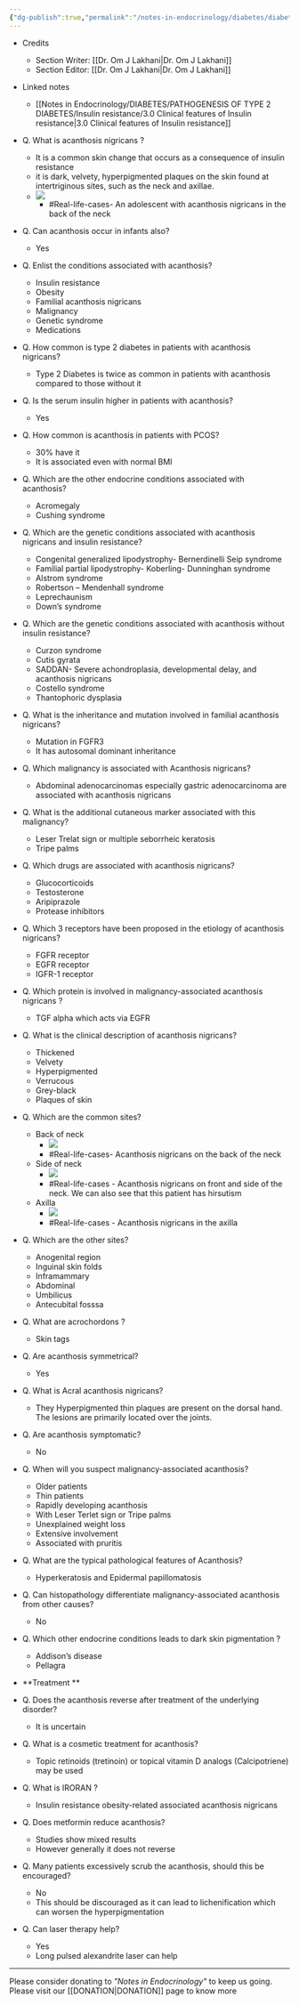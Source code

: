 ```yaml
---
{"dg-publish":true,"permalink":"/notes-in-endocrinology/diabetes/diabetes-and-dermatology/acanthosis-nigricans/"}
---
```


- Credits
    - Section Writer: [[Dr. Om J Lakhani\|Dr. Om J Lakhani]]
    - Section Editor: [[Dr. Om J Lakhani\|Dr. Om J Lakhani]]

- Linked notes
	- [[Notes in Endocrinology/DIABETES/PATHOGENESIS OF TYPE 2 DIABETES/Insulin resistance/3.0 Clinical features of Insulin resistance\|3.0 Clinical features of Insulin resistance]]


- Q. What is acanthosis nigricans ?
    - It is a common skin change that occurs as a consequence of insulin resistance
    - it is dark, velvety, hyperpigmented plaques on the skin found at intertriginous sites, such as the neck and axillae. 
    - ![](https://firebasestorage.googleapis.com/v0/b/firescript-577a2.appspot.com/o/imgs%2Fapp%2FMedical_learning%2FJiA0FMw98x.png?alt=media&token=d759c796-487a-4da9-b91a-7cd2430ae5de)
        - #Real-life-cases- An adolescent with acanthosis nigricans in the back of the neck


- Q. Can acanthosis occur in infants also?
    - Yes


- Q. Enlist the conditions associated with acanthosis?
    - Insulin resistance
    - Obesity
    - Familial acanthosis nigricans
    - Malignancy
    - Genetic syndrome
    - Medications


- Q. How common is type 2 diabetes in patients with acanthosis nigricans?
    - Type 2 Diabetes is twice as common in patients with acanthosis compared to those without it


- Q. Is the serum insulin higher in patients with acanthosis?
    - Yes


- Q. How common is acanthosis in patients with PCOS?
    - 30% have it
    - It is associated even with normal BMI


- Q. Which are the other endocrine conditions associated with acanthosis?
    - Acromegaly
    - Cushing syndrome


- Q. Which are the genetic conditions associated with acanthosis nigricans and insulin resistance?
    - Congenital generalized lipodystrophy- Bernerdinelli Seip syndrome
    - Familial partial lipodystrophy- Koberling- Dunninghan syndrome
    - Alstrom syndrome
    - Robertson – Mendenhall syndrome
    - Leprechaunism
    - Down’s syndrome


- Q. Which are the genetic conditions associated with acanthosis without insulin resistance?
    - Curzon syndrome
    - Cutis gyrata
    - SADDAN- Severe achondroplasia, developmental delay, and acanthosis nigricans
    - Costello syndrome
    - Thantophoric dysplasia


- Q. What is the inheritance and mutation involved in familial acanthosis nigricans?
    - Mutation in FGFR3
    - It has autosomal dominant inheritance


- Q. Which malignancy is associated with Acanthosis nigricans?
    - Abdominal adenocarcinomas especially gastric adenocarcinoma are associated with acanthosis nigricans


- Q. What is the additional cutaneous marker associated with this malignancy?
    - Leser Trelat sign or multiple seborrheic keratosis
    - Tripe palms


- Q. Which drugs are associated with acanthosis nigricans?
    - Glucocorticoids
    - Testosterone
    - Aripiprazole
    - Protease inhibitors


- Q. Which 3 receptors have been proposed in the etiology of acanthosis nigricans?
    - FGFR receptor
    - EGFR receptor
    - IGFR-1 receptor


- Q. Which protein is involved in malignancy-associated acanthosis nigricans ?
    - TGF alpha which acts via EGFR


- Q. What is the clinical description of acanthosis nigricans?
    - Thickened
    - Velvety
    - Hyperpigmented
    - Verrucous
    - Grey-black
    - Plaques of skin


- Q. Which are the common sites?
    - Back of neck
        - ![](https://firebasestorage.googleapis.com/v0/b/firescript-577a2.appspot.com/o/imgs%2Fapp%2FMedical_learning%2FZdcWlhAJLz.png?alt=media&token=2e0bae49-6f92-4080-a7cf-abca6a548b15)
        - #Real-life-cases- Acanthosis nigricans on the back of the neck
    - Side of neck
        - ![](https://firebasestorage.googleapis.com/v0/b/firescript-577a2.appspot.com/o/imgs%2Fapp%2FMedical_learning%2FfdkYdd3ptO.png?alt=media&token=7fa13506-57c2-4020-ae54-510949ca9767)
        - #Real-life-cases - Acanthosis nigricans on front and side of the neck. We can also see that this patient has hirsutism
    - Axilla
        - ![](https://firebasestorage.googleapis.com/v0/b/firescript-577a2.appspot.com/o/imgs%2Fapp%2FMedical_learning%2FjxgR1PRdyp.png?alt=media&token=a4c0ee0d-2f0d-4283-be41-f2d0a0dd0c71)
        - #Real-life-cases - Acanthosis nigricans in the axilla


- Q. Which are the other sites?
    - Anogenital region
    - Inguinal skin folds
    - Inframammary
    - Abdominal
    - Umbilicus
    - Antecubital fosssa


- Q. What are acrochordons ?
    - Skin tags


- Q. Are acanthosis symmetrical?
    - Yes


- Q. What is Acral acanthosis nigricans?
    - They Hyperpigmented thin plaques are present on the dorsal hand. The lesions are primarily located over the joints.


- Q. Are acanthosis symptomatic?
    - No


- Q. When will you suspect malignancy-associated acanthosis?
    - Older patients
    - Thin patients
    - Rapidly developing acanthosis
    - With Leser Terlet sign or Tripe palms
    - Unexplained weight loss
    - Extensive involvement
    - Associated with pruritis


- Q. What are the typical pathological features of Acanthosis?
    - Hyperkeratosis and Epidermal papillomatosis


- Q. Can histopathology differentiate malignancy-associated acanthosis from other causes?
    - No


- Q. Which other endocrine conditions leads to dark skin pigmentation ?
    - Addison’s disease
    - Pellagra


- **Treatment **
- Q. Does the acanthosis reverse after treatment of the underlying disorder?
    - It is uncertain


- Q. What is a cosmetic treatment for acanthosis?
    - Topic retinoids (tretinoin)  or topical vitamin D analogs (Calcipotriene) may be used


- Q. What is IRORAN ?
    - Insulin resistance obesity-related associated acanthosis nigricans


- Q. Does metformin reduce acanthosis?
    - Studies show mixed results
    - However generally it does not reverse 


- Q. Many patients excessively scrub the acanthosis, should this be encouraged?
    - No
    - This should be discouraged as it can lead to lichenification which can worsen the hyperpigmentation


- Q. Can laser therapy help?
    - Yes
    - Long pulsed alexandrite laser can help


----

Please consider donating to *"Notes in Endocrinology"* to keep us going. Please visit our [[DONATION\|DONATION]] page to know more